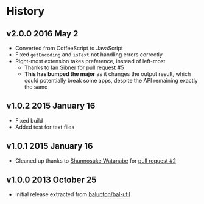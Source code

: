 # History

## v2.0.0 2016 May 2
- Converted from CoffeeScript to JavaScript
- Fixed `getEncoding` and `isText` not handling errors correctly
- Right-most extension takes preference, instead of left-most
  - Thanks to [Ian Sibner](https://github.com/sibnerian) for [pull request #5](https://github.com/bevry/istextorbinary/pull/5)
  - **This has bumped the major** as it changes the output result, which could potentially break some apps, despite the API remaining exactly the same

## v1.0.2 2015 January 16
- Fixed build
- Added test for text files

## v1.0.1 2015 January 16
- Cleaned up thanks to [Shunnosuke Watanabe](https://github.com/shinnn) for [pull request #2](https://github.com/bevry/istextorbinary/pull/2)

## v1.0.0 2013 October 25
- Initial release extracted from [balupton/bal-util](https://github.com/balupton/bal-util/blob/6501d51bc0244fce3781fc0150136f7493099237/src/lib/paths.coffee#L100-L201)
